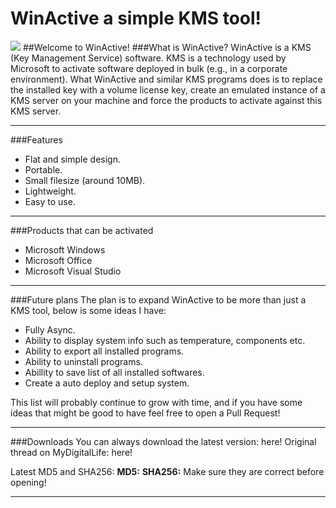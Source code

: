 # WinActive a simple KMS tool!

![](https://i.imgur.com/5XWWuXc.png)
##Welcome to WinActive!
###What is WinActive?
WinActive is a KMS (Key Management Service) software.
KMS is a technology used by Microsoft to activate software deployed in bulk (e.g., in a corporate environment). What WinActive and similar KMS programs does is to replace the installed key with a volume license key, create an emulated instance of a KMS server on your machine and force the products to activate against this KMS server. 

----

###Features
- Flat and simple design.
- Portable.
- Small filesize (around 10MB).
- Lightweight.
- Easy to use.

----

###Products that can be activated
- Microsoft Windows
- Microsoft Office
- Microsoft Visual Studio

----

###Future plans
The plan is to expand WinActive to be more than just a KMS tool, below is some ideas I have:
- Fully Async.
- Ability to display system info such as temperature, components etc.
- Ability to export all installed programs.
- Ability to uninstall programs.
- Abillity to save list of all installed softwares.
- Create a auto deploy and setup system.

This list will probably continue to grow with time, and if you have some ideas that might be good to have feel free to open a Pull Request!

----

###Downloads
You can always download the latest version: here!
Original thread on MyDigitalLife: here!

Latest MD5 and SHA256:
**MD5:**
**SHA256:**
Make sure they are correct before opening!

----
